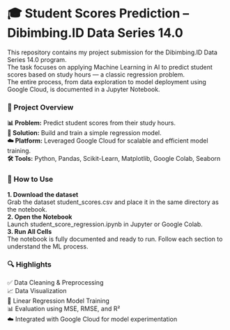 # **🎓 Student Scores Prediction – Dibimbing.ID Data Series 14.0**
This repository contains my project submission for the Dibimbing.ID Data Series 14.0 program.  
The task focuses on applying Machine Learning in AI to predict student scores based on study hours — a classic regression problem.  
The entire process, from data exploration to model deployment using Google Cloud, is documented in a Jupyter Notebook.

### **📁 Project Overview**
**📊 Problem:** Predict student scores from their study hours.  
**🤖 Solution:** Build and train a simple regression model.  
**☁️ Platform:** Leveraged Google Cloud for scalable and efficient model training.  
**🛠️ Tools:** Python, Pandas, Scikit-Learn, Matplotlib, Google Colab, Seaborn  
  
### **📌 How to Use**
**1. Download the dataset**  
  Grab the dataset student_scores.csv and place it in the same directory as the notebook.  
**2. Open the Notebook**  
  Launch student_score_regression.ipynb in Jupyter or Google Colab.  
**3. Run All Cells**  
  The notebook is fully documented and ready to run. Follow each section to understand the ML process.
  
### **🔍 Highlights**
✅ Data Cleaning & Preprocessing  
📈 Data Visualization  
🧠 Linear Regression Model Training  
📊 Evaluation using MSE, RMSE, and R²  
☁️ Integrated with Google Cloud for model experimentation  

